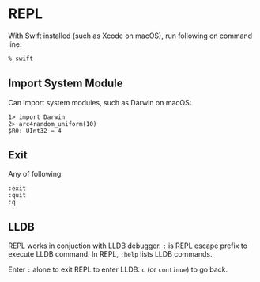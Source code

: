 # REPL

With Swift installed (such as Xcode on macOS), run following on command line:

```zsh
% swift
```

## Import System Module

Can import system modules, such as Darwin on macOS:

```repl
1> import Darwin
2> arc4random_uniform(10)
$R0: UInt32 = 4
```

## Exit

Any of following:

```repl
:exit
:quit
:q
```

## LLDB

REPL works in conjuction with LLDB debugger. `:` is REPL escape prefix to execute LLDB command. In REPL, `:help` lists LLDB commands.

Enter `:` alone to exit REPL to enter LLDB. `c` (or `continue`) to go back.
